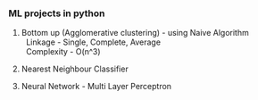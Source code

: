 ### ML projects in python

1) Bottom up (Agglomerative clustering) - using Naive Algorithm  
&nbsp;&nbsp;Linkage - Single, Complete, Average  
&nbsp;&nbsp;Complexity - O(n^3)  

2) Nearest Neighbour Classifier  

3) Neural Network - Multi Layer Perceptron

